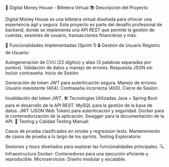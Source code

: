 🏦 Digital Money House - Billetera Virtual
📚 Descripción del Proyecto

Digital Money House es una billetera virtual diseñada para ofrecer una experiencia ágil y segura. Este proyecto es parte del desafío profesional de backend, donde se implementa una API REST que permite la gestión de cuentas, sesiones de usuario, transacciones financieras y más.

🚀 Funcionalidades Implementadas (Sprint 1)
🔒 Gestión de Usuario
Registro de Usuario:

Autogeneración de CVU (22 dígitos) y alias (3 palabras separadas por puntos).
Validación de datos y manejo de errores.
Respuesta JSON sin incluir contraseña.
Inicio de Sesión:

Generación de token JWT para autenticación segura.
Manejo de errores:
Usuario inexistente (404).
Contraseña incorrecta (400).
Cierre de Sesión:

Invalidación del token JWT.
🛠️ Tecnologías Utilizadas
Java + Spring Boot para el desarrollo de la API REST.
MySQL para la gestión de la base de datos.
JWT (JSON Web Token) para autenticación y seguridad.
Docker para la contenedorización de la aplicación.
Swagger para la documentación de la API.
🧪 Testing y Calidad
Testing Manual:

Casos de prueba clasificados en smoke y regression tests.
Mantenimiento de casos de prueba a lo largo de los sprints.
Testing Exploratorio:

Sesiones y tours diseñados para explorar las funcionalidades principales.
🔍 Infraestructura
Docker:
Contenedores para una ejecución eficiente y reproducible.
Microservicios:
Diseño modular y escalable.
